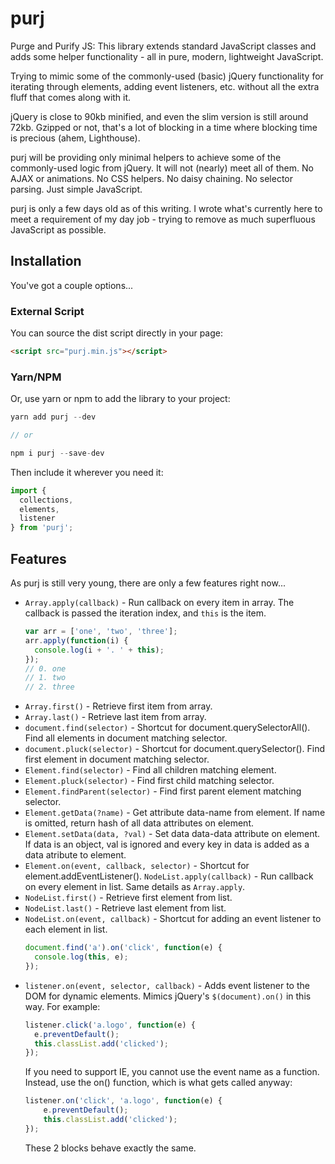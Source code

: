 # purj

Purge and Purify JS: This library extends standard JavaScript classes and adds some helper functionality - all in pure, modern, lightweight JavaScript.

Trying to mimic some of the commonly-used (basic) jQuery functionality for iterating through elements, adding event listeners, etc. without all the extra fluff that comes along with it.

jQuery is close to 90kb minified, and even the slim version is still around 72kb. Gzipped or not, that's a lot of blocking in a time where blocking time is precious (ahem, Lighthouse).

purj will be providing only minimal helpers to achieve some of the commonly-used logic from jQuery. It will not (nearly) meet all of them. No AJAX or animations. No CSS helpers. No daisy chaining. No selector parsing. Just simple JavaScript.

purj is only a few days old as of this writing. I wrote what's currently here to meet a requirement of my day job - trying to remove as much superfluous JavaScript as possible.

## Installation

You've got a couple options...

### External Script

You can source the dist script directly in your page:
```html
<script src="purj.min.js"></script>
```

### Yarn/NPM

Or, use yarn or npm to add the library to your project:
```js
yarn add purj --dev

// or

npm i purj --save-dev
```

Then include it wherever you need it:
```js
import {
  collections,
  elements,
  listener
} from 'purj';
```

## Features

As purj is still very young, there are only a few features right now...

* `Array.apply(callback)` - Run callback on every item in array. The callback is passed the iteration index, and `this` is the item.
  ```js
  var arr = ['one', 'two', 'three'];
  arr.apply(function(i) {
    console.log(i + '. ' + this);
  });
  // 0. one
  // 1. two
  // 2. three
  ```
* `Array.first()` - Retrieve first item from array.
* `Array.last()` - Retrieve last item from array.
* `document.find(selector)` - Shortcut for document.querySelectorAll(). Find all elements in document matching selector.
* `document.pluck(selector)` - Shortcut for document.querySelector(). Find first element in document matching selector.
* `Element.find(selector)` - Find all children matching element.
* `Element.pluck(selector)` - Find first child matching selector.
* `Element.findParent(selector)` - Find first parent element matching selector.
* `Element.getData(?name)` - Get attribute data-name from element. If name is omitted, return hash of all data attributes on element.
* `Element.setData(data, ?val)` - Set data data-data attribute on element. If data is an object, val is ignored and every key in data is added as a data atribute to element.
* `Element.on(event, callback, selector)` - Shortcut for element.addEventListener().
`NodeList.apply(callback)` - Run callback on every element in list. Same details as `Array.apply`.
* `NodeList.first()` - Retrieve first element from list.
* `NodeList.last()` - Retrieve last element from list.
* `NodeList.on(event, callback)` - Shortcut for adding an event listener to each element in list.
  ```js
  document.find('a').on('click', function(e) {
    console.log(this, e);
  });
  ```
* `listener.on(event, selector, callback)` - Adds event listener to the DOM for dynamic elements. Mimics jQuery's `$(document).on()` in this way.
  For example:
  ```js
  listener.click('a.logo', function(e) {
    e.preventDefault();
    this.classList.add('clicked');
  });
  ```
  If you need to support IE, you cannot use the event name as a function.
  Instead, use the on() function, which is what gets called anyway:
  ```js
  listener.on('click', 'a.logo', function(e) {
      e.preventDefault();
      this.classList.add('clicked');
  });
  ```
  These 2 blocks behave exactly the same.
